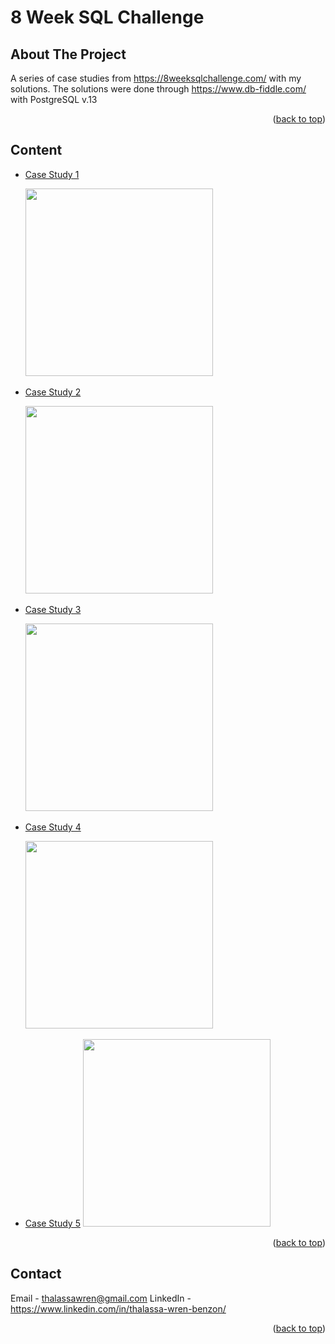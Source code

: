 # 8 Week SQL Challenge

<!-- ABOUT THE PROJECT -->
## About The Project

A series of case studies from https://8weeksqlchallenge.com/ with my solutions. The solutions were done through https://www.db-fiddle.com/ with PostgreSQL v.13

<p align="right">(<a href="#readme-top">back to top</a>)</p>


<!-- CONTENTS -->
## Content

*  [Case Study 1](https://github.com/wrn6494/-8-Week-SQL-Challenge/blob/main/Case_Study_1_Danny's_Diner.ipynb)
   
   <img src="https://8weeksqlchallenge.com/images/case-study-designs/1.png" width="300" height="300">
   <img align="middle">
   
*  [Case Study 2](https://github.com/wrn6494/-8-Week-SQL-Challenge/blob/main/Case_Study_2_Pizza_Runner.ipynb)
   
   <img src="https://8weeksqlchallenge.com/images/case-study-designs/2.png" width="300" height="300">
   <img align="middle">

*  [Case Study 3](https://github.com/wrn6494/-8-Week-SQL-Challenge/blob/main/Case_Study_3_Foodie_Fi.ipynb)
   
   <img src="https://8weeksqlchallenge.com/images/case-study-designs/3.png" width="300" height="300">
   <img align="middle">
   
*  [Case Study 4](https://github.com/wrn6494/-8-Week-SQL-Challenge/blob/main/Case_Study_4_Data_Bank.ipynb)
 
   <img src="https://8weeksqlchallenge.com/images/case-study-designs/4.png" width="300" height="300">
   <img align="middle">
   
*  [Case Study 5](https://github.com/wrn6494/-8-Week-SQL-Challenge/blob/main/Case_Study_5_Data_Mart.ipynb)
   <img src="https://8weeksqlchallenge.com/images/case-study-designs/5.png" width="300" height="300">
   <img align="middle">

<p align="right">(<a href="#readme-top">back to top</a>)</p>



<!-- CONTACT -->
## Contact

Email - thalassawren@gmail.com
LinkedIn  - https://www.linkedin.com/in/thalassa-wren-benzon/

<p align="right">(<a href="#readme-top">back to top</a>)</p>

